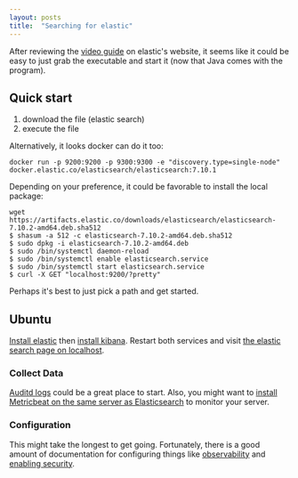 ```yaml
---
layout: posts
title:  "Searching for elastic"
---
```


After reviewing the [video guide](https://www.elastic.co/webinars/getting-started-elasticsearch?baymax=default&elektra=docs&storm=top-video) on elastic's website, it seems like it could be easy to just grab the executable and start it (now that Java comes with the program). 

## Quick start

1. download the file (elastic search)
2. execute the file

Alternatively, it looks docker can do it too:

```
docker run -p 9200:9200 -p 9300:9300 -e "discovery.type=single-node" docker.elastic.co/elasticsearch/elasticsearch:7.10.1
```
Depending on your preference, it could be favorable to install the local package:

```
wget https://artifacts.elastic.co/downloads/elasticsearch/elasticsearch-7.10.2-amd64.deb.sha512
$ shasum -a 512 -c elasticsearch-7.10.2-amd64.deb.sha512
$ sudo dpkg -i elasticsearch-7.10.2-amd64.deb
$ sudo /bin/systemctl daemon-reload
$ sudo /bin/systemctl enable elasticsearch.service
$ sudo /bin/systemctl start elasticsearch.service
$ curl -X GET "localhost:9200/?pretty"
```
Perhaps it's best to just pick a path and get started.

## Ubuntu
 
[Install elastic](https://www.elastic.co/guide/en/elasticsearch/reference/current/deb.html) then [install kibana](https://www.elastic.co/guide/en/kibana/current/deb.html). Restart both services and visit [the elastic search page on localhost](http://localhost:5601).
 
### Collect Data
 
[Auditd logs](https://www.elastic.co/guide/en/beats/filebeat/7.11/filebeat-module-auditd.html) could be a great place to start. Also, you might want to [install Metricbeat on the same server as Elasticsearch](https://www.elastic.co/guide/en/beats/metricbeat/7.11/metricbeat-installation-configuration.html) to monitor your server.

### Configuration

This might take the longest to get going. Fortunately, there is a good amount of documentation for configuring things like [observability](https://ela.st/observability-documentation) and [enabling security](https://www.elastic.co/guide/en/elasticsearch/reference/7.11/get-started-enable-security.html).
